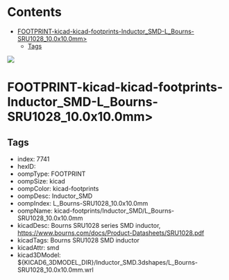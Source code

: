 



Contents
========

* [FOOTPRINT-kicad-kicad-footprints-Inductor_SMD-L_Bourns-SRU1028_10.0x10.0mm>](#footprint-kicad-kicad-footprints-inductor_smd-l_bourns-sru1028_100x100mm)
	* [Tags](#tags)
  
![][im]
# FOOTPRINT-kicad-kicad-footprints-Inductor_SMD-L_Bourns-SRU1028_10.0x10.0mm>

## Tags

- index: 7741
- hexID: 
- oompType: FOOTPRINT
- oompSize: kicad
- oompColor: kicad-footprints
- oompDesc: Inductor_SMD
- oompIndex: L_Bourns-SRU1028_10.0x10.0mm
- oompName: kicad-footprints/Inductor_SMD/L_Bourns-SRU1028_10.0x10.0mm
- kicadDesc: Bourns SRU1028 series SMD inductor, https://www.bourns.com/docs/Product-Datasheets/SRU1028.pdf
- kicadTags: Bourns SRU1028 SMD inductor
- kicadAttr: smd
- kicad3DModel: ${KICAD6_3DMODEL_DIR}/Inductor_SMD.3dshapes/L_Bourns-SRU1028_10.0x10.0mm.wrl



[im]: image.png
